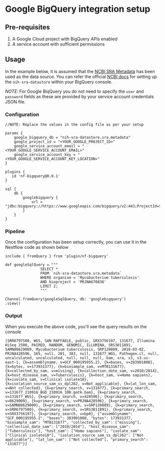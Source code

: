 # Google BigQuery integration setup

## Pre-requisites

1. A Google Cloud project with BigQuery APIs enabled
2. A service account with sufficient permissions

## Usage

In the example below, it is assumed that the [NCBI SRA Metadata](https://www.ncbi.nlm.nih.gov/sra/docs/sra-bigquery/) has been used as the data source. You can refer the official [NCBI docs](https://www.ncbi.nlm.nih.gov/sra/docs/sra-bigquery/) for setting up the `nih-sra-datastore` within your BigQuery console.

*NOTE*: For Google BiqQuery you do not need to specify the `user` and `password` fields as these are provided by your service account credentials JSON file.

### Configuration

```nextflow config
//NOTE: Replace the values in the config file as per your setup

params {
    google_bigquery_db = "nih-sra-datastore.sra.metadata"
    google_project_id = "<YOUR_GOOGLE_PROJECT_ID>"
    google_service_account_email = "<YOUR_GOOGLE_SERVICE_ACCOUNT_EMAIL>"
    google_service_account_key = "<YOUR_GOOGLE_SERVICE_ACCOUNT_KEY_LOCATION>"
}

plugins { 
   id 'nf-bigquery@0.0.1' 
} 

sql {
    db {
        googlebigquery {
            url = "jdbc:bigquery://https://www.googleapis.com/bigquery/v2:443;ProjectId=${params.google_project_id};OAuthType=0;OAuthServiceAcctEmail=${params.google_service_account_email};OAuthPvtKeyPath=${params.google_service_account_key};"
        }
    }
}
```

### Pipeline

Once the configuration has been setup correctly, you can use it in the Nextflow code as shown below

```nextflow
include { fromQuery } from 'plugin/nf-bigquery'

def googleSqlQuery = """
                SELECT *
                FROM `nih-sra-datastore.sra.metadata`
                WHERE organism = 'Mycobacterium tuberculosis'
                AND bioproject = 'PRJNA670836'
                LIMIT 2;
                """

Channel.fromQuery(googleSqlQuery, db: 'googlebigquery')
.view()

```

### Output

When you execute the above code, you'll see the query results on the console

```console
[SRR6797500, WGS, SAN RAFFAELE, public, SRX3756197, 131677, Illumina HiSeq 2500, PAIRED, RANDOM, GENOMIC, ILLUMINA, SRS3011891, SAMN08629009, Mycobacterium tuberculosis, SRP128089, 2018-03-02, PRJNA428596, 165, null, 201, 383, null, 131677_WGS, Pathogen.cl, null, uncalculated, uncalculated, null, null, null, bam, sra, s3, s3.us-east-1, {k=assemblyname, v=GCF_000195955.2}, {k=bases, v=383901808}, {k=bytes, v=173931377}, {k=biosample_sam, v=MTB131677}, {k=collected_by_sam, v=missing}, {k=collection_date_sam, v=2010/2014}, {k=host_disease_sam, v=Tuberculosis}, {k=host_sam, v=Homo sapiens}, {k=isolate_sam, v=Clinical isolate18}, {k=isolation_source_sam_ss_dpl262, v=Not applicable}, {k=lat_lon_sam, v=Not collected}, {k=primary_search, v=131677}, {k=primary_search, v=131677_210916_BGD_210916_100.gatk.bam}, {k=primary_search, v=131677_WGS}, {k=primary_search, v=428596}, {k=primary_search, v=8629009}, {k=primary_search, v=PRJNA428596}, {k=primary_search, v=SAMN08629009}, {k=primary_search, v=SRP128089}, {k=primary_search, v=SRR6797500}, {k=primary_search, v=SRS3011891}, {k=primary_search, v=SRX3756197}, {k=primary_search, v=bp0}, {"assemblyname": "GCF_000195955.2", "bases": 383901808, "bytes": 173931377, "biosample_sam": "MTB131677", "collected_by_sam": ["missing"], "collection_date_sam": ["2010/2014"], "host_disease_sam": ["Tuberculosis"], "host_sam": ["Homo sapiens"], "isolate_sam": ["Clinical isolate18"], "isolation_source_sam_ss_dpl262": ["Not applicable"], "lat_lon_sam": ["Not collected"], "primary_search": "131677"}]
```
